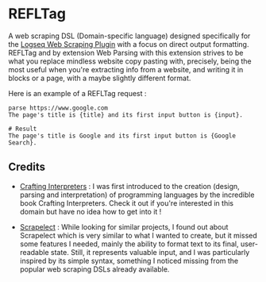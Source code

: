 # REFLTag

A web scraping DSL (Domain-specific language) designed specifically for the [Logseq Web Scraping Plugin](../) with a focus on direct output formatting. REFLTag and by extension Web Parsing with this extension strives to be what you replace mindless website copy pasting with, precisely, being the most useful when you're extracting info from a website, and writing it in blocks or a page, with a maybe slightly different format.

Here is an example of a REFLTag request :

```
parse https://www.google.com
The page's title is {title} and its first input button is {input}.

# Result
The page's title is Google and its first input button is {Google Search}.
```

## Credits

- [Crafting Interpreters](https://craftinginterpreters.com/) : I was first introduced to the creation (design, parsing and interpretation) of programming languages by the incredible book Crafting Interpreters. Check it out if you're interested in this domain but have no idea how to get into it !

- [Scrapelect](https://github.com/suaviloquence/scrapelect/) : While looking for similar projects, I found out about Scrapelect which is very similar to what I wanted to create, but it missed some features I needed, mainly the ability to format text to its final, user-readable state. Still, it represents valuable input, and I was particularly inspired by its simple syntax, something I noticed missing from the popular web scraping DSLs already available.
